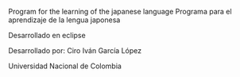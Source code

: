 Program for the learning of the japanese language
Programa para el aprendizaje de la lengua japonesa

Desarrollado en eclipse

Desarrollado por: Ciro Iván García López 

Universidad Nacional de Colombia
